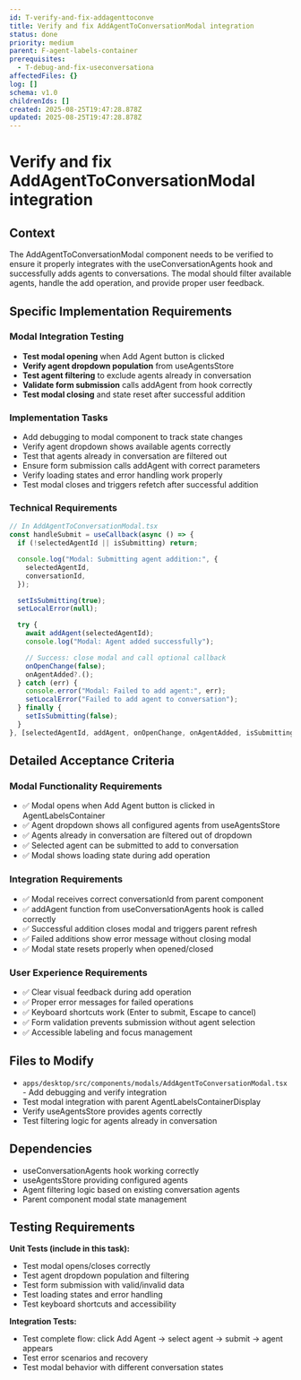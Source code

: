 ```yaml
---
id: T-verify-and-fix-addagenttoconve
title: Verify and fix AddAgentToConversationModal integration
status: done
priority: medium
parent: F-agent-labels-container
prerequisites:
  - T-debug-and-fix-useconversationa
affectedFiles: {}
log: []
schema: v1.0
childrenIds: []
created: 2025-08-25T19:47:28.878Z
updated: 2025-08-25T19:47:28.878Z
---
```


# Verify and fix AddAgentToConversationModal integration

## Context

The AddAgentToConversationModal component needs to be verified to ensure it properly integrates with the useConversationAgents hook and successfully adds agents to conversations. The modal should filter available agents, handle the add operation, and provide proper user feedback.

## Specific Implementation Requirements

### Modal Integration Testing

- **Test modal opening** when Add Agent button is clicked
- **Verify agent dropdown population** from useAgentsStore
- **Test agent filtering** to exclude agents already in conversation
- **Validate form submission** calls addAgent from hook correctly
- **Test modal closing** and state reset after successful addition

### Implementation Tasks

- Add debugging to modal component to track state changes
- Verify agent dropdown shows available agents correctly
- Test that agents already in conversation are filtered out
- Ensure form submission calls addAgent with correct parameters
- Verify loading states and error handling work properly
- Test modal closes and triggers refetch after successful addition

### Technical Requirements

```typescript
// In AddAgentToConversationModal.tsx
const handleSubmit = useCallback(async () => {
  if (!selectedAgentId || isSubmitting) return;

  console.log("Modal: Submitting agent addition:", {
    selectedAgentId,
    conversationId,
  });

  setIsSubmitting(true);
  setLocalError(null);

  try {
    await addAgent(selectedAgentId);
    console.log("Modal: Agent added successfully");

    // Success: close modal and call optional callback
    onOpenChange(false);
    onAgentAdded?.();
  } catch (err) {
    console.error("Modal: Failed to add agent:", err);
    setLocalError("Failed to add agent to conversation");
  } finally {
    setIsSubmitting(false);
  }
}, [selectedAgentId, addAgent, onOpenChange, onAgentAdded, isSubmitting]);
```

## Detailed Acceptance Criteria

### Modal Functionality Requirements

- ✅ Modal opens when Add Agent button is clicked in AgentLabelsContainer
- ✅ Agent dropdown shows all configured agents from useAgentsStore
- ✅ Agents already in conversation are filtered out of dropdown
- ✅ Selected agent can be submitted to add to conversation
- ✅ Modal shows loading state during add operation

### Integration Requirements

- ✅ Modal receives correct conversationId from parent component
- ✅ addAgent function from useConversationAgents hook is called correctly
- ✅ Successful addition closes modal and triggers parent refresh
- ✅ Failed additions show error message without closing modal
- ✅ Modal state resets properly when opened/closed

### User Experience Requirements

- ✅ Clear visual feedback during add operation
- ✅ Proper error messages for failed operations
- ✅ Keyboard shortcuts work (Enter to submit, Escape to cancel)
- ✅ Form validation prevents submission without agent selection
- ✅ Accessible labeling and focus management

## Files to Modify

- `apps/desktop/src/components/modals/AddAgentToConversationModal.tsx` - Add debugging and verify integration
- Test modal integration with parent AgentLabelsContainerDisplay
- Verify useAgentsStore provides agents correctly
- Test filtering logic for agents already in conversation

## Dependencies

- useConversationAgents hook working correctly
- useAgentsStore providing configured agents
- Agent filtering logic based on existing conversation agents
- Parent component modal state management

## Testing Requirements

**Unit Tests (include in this task):**

- Test modal opens/closes correctly
- Test agent dropdown population and filtering
- Test form submission with valid/invalid data
- Test loading states and error handling
- Test keyboard shortcuts and accessibility

**Integration Tests:**

- Test complete flow: click Add Agent → select agent → submit → agent appears
- Test error scenarios and recovery
- Test modal behavior with different conversation states
